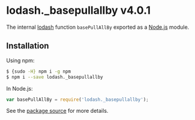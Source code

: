 # lodash._basepullallby v4.0.1

The internal [lodash](https://lodash.com/) function `basePullAllBy` exported as a [Node.js](https://nodejs.org/) module.

## Installation

Using npm:
```bash
$ {sudo -H} npm i -g npm
$ npm i --save lodash._basepullallby
```

In Node.js:
```js
var basePullAllBy = require('lodash._basepullallby');
```

See the [package source](https://github.com/lodash/lodash/blob/4.0.1-npm-packages/lodash._basepullallby) for more details.
